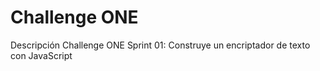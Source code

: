 # Challenge ONE

Descripción
    Challenge ONE Sprint 01: Construye un encriptador de texto con JavaScript

